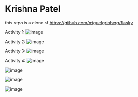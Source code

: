 # Krishna Patel 

this repo is a clone of 
https://github.com/miguelgrinberg/flasky

Activity 1: 
![image](https://github.com/krishnapatel17/ECE444-F2023-Lab1/assets/74744575/2608e6d7-43e5-4639-9868-63f761d9838b)

Activity 2: 
![image](https://github.com/krishnapatel17/ECE444-F2023-Lab1/assets/74744575/317e00c0-be25-4621-a35d-78aab9542806)

Activity 3:
![image](https://github.com/krishnapatel17/ECE444-F2023-Lab1/assets/74744575/51166128-7a68-46a9-8b88-fd97a18b8ec4)

Activity 4: 
![image](https://github.com/krishnapatel17/ECE444-F2023-Lab1/assets/74744575/ad207f05-8200-4773-bce6-b283e89e9113)

![image](https://github.com/krishnapatel17/ECE444-F2023-Lab1/assets/74744575/bb5ddbb6-8b49-4340-b091-0a1622fa4fd5)

![image](https://github.com/krishnapatel17/ECE444-F2023-Lab1/assets/74744575/5241ee55-bfed-4be6-bb9b-472c37dd770b)

![image](https://github.com/krishnapatel17/ECE444-F2023-Lab1/assets/74744575/4274f406-49ca-4fc2-8769-451c59c726de)

